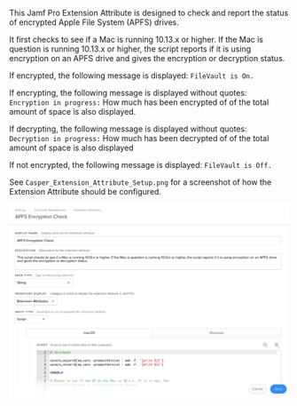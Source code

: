 This Jamf Pro Extension Attribute is designed to check and report the status of encrypted Apple File System (APFS) drives.

It first checks to see if a Mac is running 10.13.x or higher. If the Mac is question is running 10.13.x or higher, the script reports if it is using encryption on an APFS drive  and gives the encryption or decryption status.

If encrypted, the following message is displayed: `FileVault is On.`

If encrypting, the following message is displayed without quotes: `Encryption in progress:` 
How much has been encrypted of of the total amount of space is also displayed.

If decrypting, the following message is displayed without quotes: `Decryption in progress:` How much has been decrypted of of the total amount of space is also displayed

If not encrypted, the following message is displayed:  `FileVault is Off.`


See `Casper_Extension_Attribute_Setup.png` for a screenshot of how the Extension Attribute should be configured.

![Casper_Extension_Attribute_Setup.png](Casper_Extension_Attribute_Setup.png)